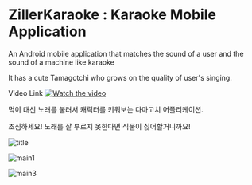 # ZillerKaraoke : Karaoke Mobile Application

An Android mobile application that matches the sound of a user and the sound of a machine like karaoke

It has a cute Tamagotchi who grows on the quality of user's singing.

Video Link
[![Watch the video](ZillerKaraoke-Playing.png)](https://youtu.be/OTdaXmAOC44)

먹이 대신 노래를 불러서 캐릭터를 키워보는 다마고치 어플리케이션.

조심하세요! 노래를 잘 부르지 못한다면 식물이 싫어할거니까요!

![title](./sample_img/title.png)

![main1](./sample_img/main1.png)

![main3](./sample_img/main3.png)
